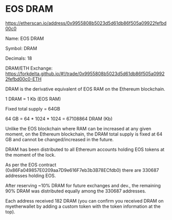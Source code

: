 # EOS DRAM

 https://etherscan.io/address/0x9955808b5023d5d61db86f505a09922fefbd00c0

Name: EOS DRAM

Symbol: DRAM

Decimals: 18

DRAM/ETH Exchange: https://forkdelta.github.io/#!/trade/0x9955808b5023d5d61db86f505a09922fefbd00c0-ETH


DRAM is the derivative equivalent of EOS RAM on the Ethereum blockchain.

1 DRAM = 1 Kb (EOS RAM)

Fixed total supply = 64GB

64 GB = 64 * 1024 * 1024 = 67108864 DRAM (Kb)

Unlike the EOS blockchain where RAM can be increased at any given moment, on the Ethereum blockchain, the DRAM total supply is fixed at 64 GB and cannot be changed/increased in the future.

DRAM has been distributed to all Ethereum accounts holding EOS tokens at the moment of the lock.

As per the EOS contract (0x86Fa049857E0209aa7D9e616F7eb3b3B78ECfdb0) there are 330687 addresses holding EOS.

After reserving ~10% DRAM for future exchanges and dev., the remaining 90% DRAM was distributed equally among the 330687 addresses.

Each address received 182 DRAM (you can confirm you received DRAM on myetherwallet by adding a custom token with the token information at the top).
